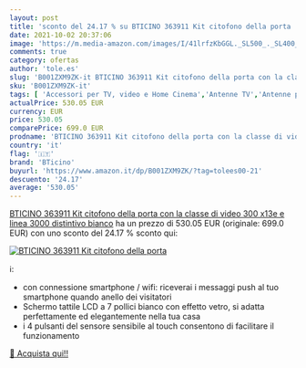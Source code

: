 ```yaml
---
layout: post
title: 'sconto del 24.17 % su BTICINO 363911 Kit citofono della porta   '
date: 2021-10-02 20:37:06
image: 'https://m.media-amazon.com/images/I/41lrfzKbGGL._SL500_._SL400_.jpg'
comments: true
category: ofertas
author: 'tole.es'
slug: 'B001ZXM9ZK-it BTICINO 363911 Kit citofono della porta con la classe di...'
sku: 'B001ZXM9ZK-it'
tags: [ 'Accessori per TV, video e Home Cinema','Antenne TV','Antenne per sistemi audio-video','Elettronica','Home Cinema, TV e video','bticino', ]
actualPrice: 530.05 EUR
currency: EUR
price: 530.05
comparePrice: 699.0 EUR
prodname: 'BTICINO 363911 Kit citofono della porta con la classe di video 300 x13e e linea 3000 distintivo  bianco'
country: 'it'
flag: '🇮🇹'
brand: 'BTicino'
buyurl: 'https://www.amazon.it/dp/B001ZXM9ZK/?tag=tolees00-21'
descuento: '24.17'
average: '530.05'
---
```


[BTICINO 363911 Kit citofono della porta con la classe di video 300 x13e e linea 3000 distintivo  bianco](https://www.amazon.it/dp/B001ZXM9ZK/?tag=tolees00-21) ha un prezzo di 530.05 EUR (originale: 699.0 EUR) con uno sconto del 24.17 % sconto qui:

[![BTICINO 363911 Kit citofono della porta ](https://m.media-amazon.com/images/I/41lrfzKbGGL._SL500_._SL400_.jpg)](https://www.amazon.it/dp/B001ZXM9ZK/?tag=tolees00-21)

ℹ️:

- con connessione smartphone / wifi: riceverai i messaggi push al tuo smartphone quando anello dei visitatori
- Schermo tattile LCD a 7 pollici bianco con effetto vetro, si adatta perfettamente ed elegantemente nella tua casa
- i 4 pulsanti del sensore sensibile al touch consentono di facilitare il funzionamento

[🛒 Acquista qui!!](https://www.amazon.it/dp/B001ZXM9ZK/?tag=tolees00-21)
